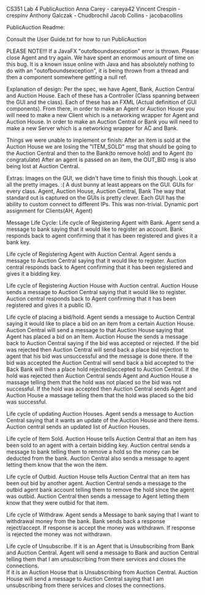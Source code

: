 CS351
Lab 4 PublicAuction
Anna Carey - careya42
Vincent Crespin - crespinv
Anthony Galczak - Chudbrochil
Jacob Collins - jacobacollins


PublicAuction Readme:

Consult the User Guide.txt for how to run PublicAuction

PLEASE NOTE!!!
If a JavaFX "outofboundsexception" error is thrown. Please close Agent and try again.
We have spent an enormous amount of time on this bug. It is a known issue online with
Java and has absolutely nothing to do with an "outofboundsexception", it is being
thrown from a thread and then a component somewhere getting a null ref.

Explanation of design:
Per the spec, we have Agent, Bank, Auction Central and Auction House.
Each of these has a Controller (Class spanning between the GUI and the class).
Each of these has an FXML (Actual definition of GUI components).
From there, in order to make an Agent or Auction House you will need to make a new
Client which is a networking wrapper for Agent and Auction House.
In order to make an Auction Central or Bank you will need to make a new Server which
is a networking wrapper for AC and Bank.

Things we were unable to implement or finish:
After an item is sold at the Auction House we are losing the "ITEM_SOLD" msg that should be going to
the Auction Central and then to the Bank(to remove hold) and to Agent (to congratulate)
After an agent is passed on an item, the OUT_BID msg is also being lost at Auction Central.


Extras:
Images on the GUI, we didn't have time to finish this though. Look at all
    the pretty images. :( A dust bunny at least appears on the GUI.
GUIs for every class. Agent, Auction House, Auction Central, Bank
The way that standard out is captured on the GUIs is pretty clever.
Each GUI has the ability to custom connect to different IPs. This was non-trivial.
Dynamic port assignment for Clients(AH, Agent)



Message Life Cycle:
Life cycle of Registering Agent with Bank.
Agent send a message to bank saying that it would like to register an account.
Bank responds back to agent confirming that it has been registered and gives it a bank key.

Life cycle of Registering Agent with Auction Central.
Agent sends a message to Auction Central saying that it would like to register. 
Auction central responds back to Agent confirming that it has been registered and gives it a bidding key.

Life cycle of Registering Auction House with Auction central.
Auction House sends a message to Auction Central saying that it would like to register. 
Auction central responds back to Agent confirming that it has been registered and gives it a public ID.

Life cycle of placing a bid/hold.
Agent sends a message to Auction Central saying it would like to place a bid on an item from a certain Auction House.
Auction Central will send a message to that Auction House saying that Agent has placed a bid on an Item.
Auction House the sends a message back to Auction Central saying if the bid was accepted or rejected. 
If the bid was rejected then Auction Central will send back a place bid rejection to agent that his bid was unsuccessful and the message is done there.
If the bid was accepted the Auction Central will send back a bid accepted to the Back
Bank will then a place hold rejected/accepted to Auction Central.
If the hold was rejected then Auction Central sends Agent and Auction House a massage telling them that the hold was not placed so the bid was not successful. 
If the hold was accepted then Auction Central sends Agent and Auction House a massage telling them that the hold was placed so the bid was successful.

Life cycle of updating Auction Houses.
Agent sends a message to Auction Central saying that it wants an update of the Auction House and there items.
Auction central sends an updated list of Auction Houses.

Life cycle of Item Sold.
Auction House tells Auction Central that an item has been sold to an agent with a certain bidding key.
Auction central sends a message to bank telling them to remove a hold so the money can be deducted from the bank.
Auction Central also sends a message to agent letting them know that the won the item.

Life cycle of Outbid.
Auction House tells Auction Central that an item has been out bid by another agent.
Auction Central sends a message to the outbid agent bank account telling them to remove the hold since the agent was outbid.
Auction Central then sends a message to Agent letting them know that they were outbid for that item.

Life cycle of Withdraw. 
Agent sends a Message to bank saying that I want to withdrawal money from the bank.
Bank sends back a response reject/accept.
If response is accept the money was withdrawn.
If response is rejected the money was not withdrawn.

Life cycle of Unsubscribe.
If it is an Agent that is Unsubscribing from Bank and Auction Central.
Agent will send a message to Bank and auction Central telling them that I am unsubscribing from there services and closes the connections.  
If it is an Auction House that is Unsubscribing from Auction Central.
Auction House will send a message to Auction Central saying that I am unsubscribing from there services and closes the connections.



